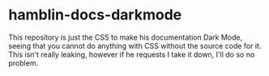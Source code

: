 # hamblin-docs-darkmode
This repository is just the CSS to make his documentation Dark Mode, seeing that you cannot do anything with CSS without the source code for it. This isn't really leaking, however if he requests I take it down, I'll do so no problem.

